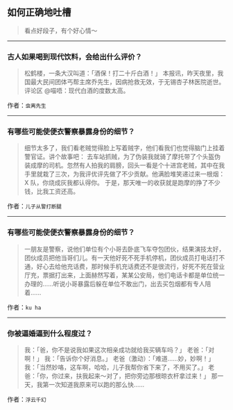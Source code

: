 ## 如何正确地吐槽

> 看点好段子，有个好心情～


 
---

### 古人如果喝到现代饮料，会给出什么评价？

> 松鹤楼，一条大汉叫道：「酒保！打二十斤白酒！」
> 本报讯，昨天夜里，我国最大民间团体丐帮主席乔先生，因病抢救无效，于无锡杏子林医院逝世。
> 评论区 @喵唔：现代白酒的度数太高。


作者：`虫离先生`

---

### 有哪些可能使便衣警察暴露身份的细节？

> 细节太多了，我们看老贼觉得脸上写着贼字，他们看我们也觉得脑门上挂着警官证。讲个故事吧：
> 去车站抓贼，为了伪装我就骑了摩托带了个头盔伪装成摩的司机。忽然有人拍我的肩膀，回头一看是个十进宫老贼，其中在我手里就栽了三次，为我评优评先做了不少贡献。他满脸堆笑递过来一根烟：X 队，你烧成灰我都认得你。
> 于是，那天唯一的收获就是跑摩的挣了不少钱，比我工资还高。


作者：`儿子从警打断腿`

---

### 有哪些可能使便衣警察暴露身份的细节？

> 一朋友是警察，说他们单位有个小哥去卧底飞车夺包团伙，结果演技太好，团伙成员把他当哥们儿。有一天他好死不死手机停机，团伙成员打电话打不通，好心去给他充话费，那时候手机充话费还不是很流行，好死不死在营业厅充，票据打出来，上面赫然写着，某某公安局，他们电话卡都是单位统一办理的……听说小哥暴露后躲在单位不敢出门，出去买包烟都有专人陪着……


作者：`ku ha`

---

### 你被逼婚逼到什么程度过？

> 我：「爸，你不是说我如果这次相亲成功就给我买辆车吗？」
> 老爸：「对啊！」
> 我：「告诉你个好消息。」
> 老爸（激动）：「难道……妙，妙啊！」
> 我：「当然妙咯，这车啊，哈哈，儿子我帮你省下来了，不用买了。」
> 老爸：「你，你过来，扶我起来～对了，把你旁边那根晾衣杆拿过来！」
> 那一天，我第一次知道我原来可以跑的那么快……


作者：`浮云千幻`
